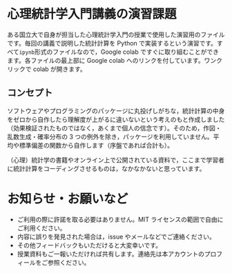 # 心理統計学入門講義の演習課題

ある国立大で自身が担当した心理統計学入門の授業で使用した演習用のファイルです。毎回の講義で説明した統計計算を Python で実装するという演習です。すべて`ipynb`形式のファイルなので，Google colab ですぐに取り組むことができます。各ファイルの最上部に Google colab へのリンクを付しています。ワンクリックで colab が開きます。

## コンセプト

ソフトウェアやプログラミングのパッケージに丸投げしがちな，統計計算の中身をゼロから自作したら理解度が上がるに違いないという考えのもと作成しました（効果検証されたものではなく，あくまで個人の信念です）。そのため，作図・乱数生成・確率分布の 3 つの例外を除き，パッケージを利用していません。平均や標準偏差の関数から自作します（序盤であれば合計も）。

（心理）統計学の書籍やオンライン上で公開されている資料で，ここまで学習者に統計計算をコーディングさせるものは，なかなかないと思っています。

# お知らせ・お願いなど

- ご利用の際に許諾を取る必要はありません。MIT ライセンスの範囲で自由にご利用ください。
- 内容に誤りを発見された場合は，issue やメールなどでご連絡ください。
- その他フィードバックもいただけると大変幸いです。
- 授業資料もご一報いただければ共有します。連絡先は本アカウントのプロフィールをご参照ください。
